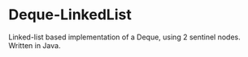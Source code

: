 # Deque-LinkedList
Linked-list based implementation of a Deque, using 2 sentinel nodes. Written in Java.

